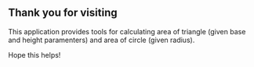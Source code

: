 Thank you for visiting
----------------------

This application provides tools for calculating area of triangle (given
base and height paramenters) and area of circle (given radius).

Hope this helps!
